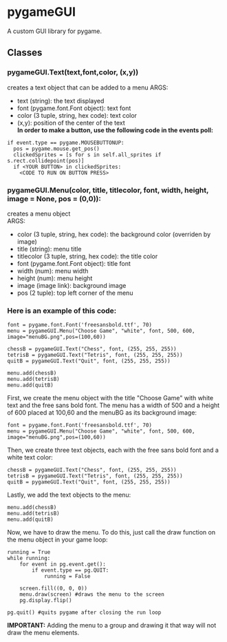# pygameGUI
A custom GUI library for pygame.

## Classes

### pygameGUI.Text(text,font,color, (x,y))
creates a text object that can be added to a menu
ARGS:
- text (string): the text displayed
- font (pygame.font.Font object): text font
- color (3 tuple, string, hex code): text color
- (x,y): position of the center of the text  
**In order to make a button, use the following code in the events poll:**
```
if event.type == pygame.MOUSEBUTTONUP:     
  pos = pygame.mouse.get_pos()     
  clickedSprites = [s for s in self.all_sprites if s.rect.collidepoint(pos)]    
  if <YOUR BUTTON> in clickedSprites:     
    <CODE TO RUN ON BUTTON PRESS>
```

### pygameGUI.Menu(color, title, titlecolor, font, width, height, image = None, pos = (0,0)):
creates a menu object  
ARGS:  
- color (3 tuple, string, hex code): the background color (overriden by image)
- title (string): menu title
- titlecolor (3 tuple, string, hex code): the title color
- font (pygame.font.Font object): title font
- width (num): menu width
- height (num): menu height
- image (image link): background image
- pos (2 tuple): top left corner of the menu

### Here is an example of this code:
```
font = pygame.font.Font('freesansbold.ttf', 70)
menu = pygameGUI.Menu("Choose Game", "white", font, 500, 600, image="menuBG.png",pos=(100,60))

chessB = pygameGUI.Text("Chess", font, (255, 255, 255))
tetrisB = pygameGUI.Text("Tetris", font, (255, 255, 255))
quitB = pygameGUI.Text("Quit", font, (255, 255, 255))

menu.add(chessB)
menu.add(tetrisB)
menu.add(quitB)
```
First, we create the menu object with the title "Choose Game" with white text and the free sans bold font. The menu has a width of 500 and a height of 600 placed at 100,60 and the menuBG as its background image:
```
font = pygame.font.Font('freesansbold.ttf', 70)
menu = pygameGUI.Menu("Choose Game", "white", font, 500, 600, image="menuBG.png",pos=(100,60))
```
Then, we create three text objects, each with the free sans bold font and a white text color:
```
chessB = pygameGUI.Text("Chess", font, (255, 255, 255))
tetrisB = pygameGUI.Text("Tetris", font, (255, 255, 255))
quitB = pygameGUI.Text("Quit", font, (255, 255, 255))
```
Lastly, we add the text objects to the menu:
```
menu.add(chessB)
menu.add(tetrisB)
menu.add(quitB)
```
Now, we have to draw the menu. To do this, just call the draw function on the menu object in your game loop:
```
running = True
while running:
    for event in pg.event.get(): 
        if event.type == pg.QUIT: 
            running = False               

    screen.fill((0, 0, 0))
    menu.draw(screen) #draws the menu to the screen
    pg.display.flip()

pg.quit() #quits pygame after closing the run loop
```
**IMPORTANT:** Adding the menu to a group and drawing it that way will not draw the menu elements.